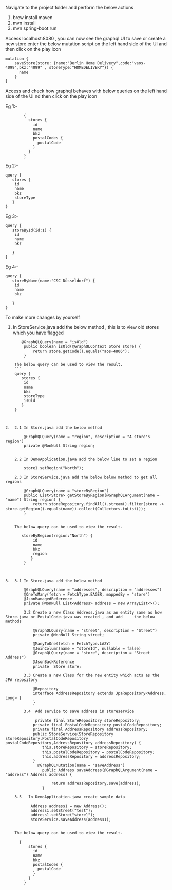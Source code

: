   
Navigate to the project folder and perform the below actions 
1. brew install maven
2. mvn install
3. mvn spring-boot:run


Access localhost:8080 , you can now see the graphql UI
to save or create a new store enter the below mutation script on the left hand side of the UI and then click on the play icon

```
mutation {
    saveStore(store: {name:"Berlin Home Delivery",code:"vaos-4099",bkz:"4099" , storeType:"HOMEDELIVERY"}) {
      name
    }
}
```

Access and check how graphql behaves with below queries on the left hand side of the UI nd then click on the play icon

Eg 1:-
```
		{
		  stores {
		    id
		    name
		    bkz
		    postalCodes {
		      postalCode
		    }
		  }
		}
```
Eg 2:-
```
query {
   stores {
    id
    name
    bkz
    storeType
   }
}
```
Eg 3:-
```
query {
   storeById(id:1) {
    id
    name
    bkz
    
   }
}
```
Eg 4:-
```
query {
   storeByName(name:"C&C Düsseldorf") {
    id
    name
    bkz
    
   }
}
```

To make more changes by yourself 
1. In StoreService.java add the below method , this is to view old stores which you have flagged
```
	   @GraphQLQuery(name = "isOld")
	    public boolean isOld(@GraphQLContext Store store) {
	        return store.getCode().equals("aos-4806");
	    }
```
	    The below query can be used to view the result.
	    ```
		query {
		   stores {
		    id
		    name
		    bkz
		    storeType
		    isOld
		   }
		}
```


2.  2.1 In Store.java add the below method 
```
	        @GraphQLQuery(name = "region", description = "A store's region")
	    	private @NonNull String region;
```

    2.2	In DemoApplication.java add the below line to set a region
```
    		store1.setRegion("North");
```
    2.3	In StoreService.java add the below below method to get all regions
```	    
	    	@GraphQLQuery(name = "storeByRegion")
		    public List<Store> getStoreByRegion(@GraphQLArgument(name = "name") String region) {
		        return storeRepository.findAll().stream().filter(store -> store.getRegion().equals(name)).collect(Collectors.toList());
		    }
```

	The below query can be used to view the result.
```
		   storeByRegion(region:"North") {
			    id
			    name
			    bkz
			    region
			   }
			}
```


3.  3.1 In Store.java add the below method
```
	        @GraphQLQuery(name = "addresses", description = "addresses")
    		@OneToMany(fetch = FetchType.EAGER, mappedBy = "store")
    		@JsonManagedReference
    		private @NonNull List<Address> address = new ArrayList<>();
```
    	3.2 Create a new Class Address.java as an entity same as how Store.java or PostalCode.java was created , and add 	 the below methods
```
    		    @GraphQLQuery(name = "street", description = "Street")
    			private @NonNull String street;

   				@ManyToOne(fetch = FetchType.LAZY)
			    @JoinColumn(name = "storeId", nullable = false)
			    @GraphQLQuery(name = "store", description = "Street Address")
			    @JsonBackReference
			    private  Store store;
```
		3.3 Create a new Class for the new entity which acts as the JPA repository
```
				@Repository
				interface AddressRepository extends JpaRepository<Address, Long> {
				}
```
		3.4  Add service to save address in storeservice
```				  
				 private final StoreRepository storeRepository;
			    private final PostalCodeRepository postalCodeRepository;
			    private final AddressRepository addressRepository;
			    public StoreService(StoreRepository storeRepository,PostalCodeRepository postalCodeRepository,AddressRepository addressRepository) {
			        this.storeRepository = storeRepository;
			        this.postalCodeRepository = postalCodeRepository;
			        this.addressRepository = addressRepository;
			    }
				  @GraphQLMutation(name = "saveAddress")
				    public Address saveAddress(@GraphQLArgument(name = "address") Address address) {
				        
				        return addressRepository.save(address);
				    }
```				    
 	3.5   In DemoApplication.java create sample data
```		
 		       Address address1 = new Address();
 		       address1.setStreet("test");
 		       address1.setStore("store1");
 		       storeService.saveAddress(address1);
```

 	The below query can be used to view the result.
```
		  {
			  stores {
			    id
			    name
			    bkz
			    postalCodes {
			      postalCode
			    }
			  }
			}
```
